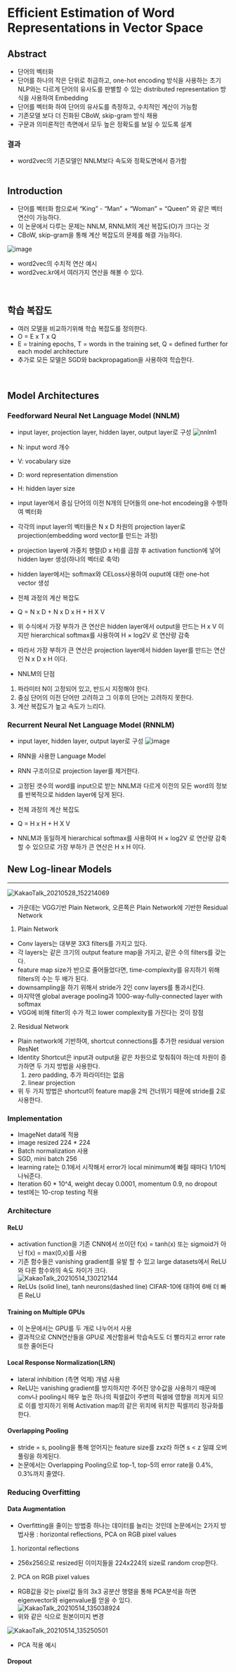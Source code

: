 # Efficient Estimation of Word Representations in Vector Space

## Abstract

- 단어의 벡터화
- 단어를 하나의 작은 단위로 취급하고, one-hot encoding 방식을 사용하는 초기 NLP와는 다르게
  단어의 유사도를 판별할 수 있는 distributed representation 방식을 사용하여 Embedding
- 단어를 벡터화 하여 단어의 유사도를 측정하고, 수치적인 계산이 가능함
- 기존모델 보다 더 진화된 CBoW, skip-gram 방식 채용
- 구문과 의미론적인 측면에서 모두 높은 정확도를 보일 수 있도록 설계
###  결과
- word2vec의 기존모델인 NNLM보다 속도와 정확도면에서 증가함 
<br><br>

## Introduction

- 단어를 벡터화 함으로써 “King” - “Man” + “Woman” = “Queen” 와 같은 벡터 연산이 가능하다.
- 이 논문에서 다루는 문제는 NNLM, RNNLM의 계산 복잡도(O)가 크다는 것
- CBoW, skip-gram을 통해 계산 복잡도의 문제를 해결 가능하다.

![image](https://user-images.githubusercontent.com/77203609/123912308-d58d9380-d9b7-11eb-8aa1-2977bda30d37.png)

- word2vec의 수치적 연산 예시
- word2vec.kr에서 여러가지 연산을 해볼 수 있다.
<br>

## 학습 복잡도
- 여러 모델을 비교하기위해 학습 복잡도를 정의한다.
- O = E x T x Q
- E = training epochs, T = words in the training set, Q = defined further for each model architecture
- 추가로 모든 모델은 SGD와 backpropagation을 사용하여 학습한다.
<br>

##  Model Architectures

### Feedforward Neural Net Language Model (NNLM)

- input layer, projection layer, hidden layer, output layer로 구성
![nnlm1](https://user-images.githubusercontent.com/77203609/123915588-a1b46d00-d9bb-11eb-835c-6a6fcaa18ce2.png)

- N: input word 개수
- V: vocabulary size
- D: word representation dimenstion
- H: hidden layer size

- input layer에서 중심 단어의 이전 N개의 단어들의 one-hot encodeing을 수행하여 벡터화
- 각각의 input layer의 벡터들은 N x D 차원의 projection layer로 projection(embedding word vector를 만드는 과정)
- projection layer에 가중치 행렬(D x H)를 곱핞 후 activation function에 넣어 hidden layer 생성(하나의 벡터로 축약)
- hidden layer에서는 softmax와 CELoss사용하여 ouput에 대한 one-hot vector 생성

- 전체 과정의 계산 복잡도
- Q = N x D + N x D x H + H X V
- 위 수식에서 가장 부하가 큰 연산은 hidden layer에서 output을 만드는 H x V 이지만 
  hierarchical softmax를 사용하여 H × log2V 로 연산량 감축
- 따라서 가장 부하가 큰 연산은 projection layer에서 hidden layer를 만드는 연산인 N x D x H 이다.

- NNLM의 단점
 1. 파라미터 N이 고정되어 있고, 반드시 지정해야 한다.
 2. 중심 단어의 이전 단어만 고려하고 그 이후의 단어는 고려하지 못한다.
 3. 계산 복잡도가 높고 속도가 느리다.

###  Recurrent Neural Net Language Model (RNNLM)

- input layer, hidden layer, output layer로 구성
![image](https://user-images.githubusercontent.com/77203609/123919682-230dfe80-d9c0-11eb-8797-0df22b036ead.png)

- RNN을 사용한 Language Model
- RNN 구조이므로 projection layer를 제거한다.
- 고정된 갯수의 word를 input으로 받는 NNLM과 다르게 이전의 모든 word의 정보를 반복적으로 hidden layer에 담게 된다. 

- 전체 과정의 계산 복잡도
- Q = H x H + H X V
- NNLM과 동일하게 hierarchical softmax를 사용하여 H × log2V 로 연산량 감축할 수 있으므로
  가장 부하가 큰 연산은 H x H 이다.
  
## New Log-linear Models
---------------------------------
![KakaoTalk_20210528_152214069](https://user-images.githubusercontent.com/77203609/119939416-d0a87f00-bfc8-11eb-9ac0-0545b0f55a83.png)

- 가운데는 VGG기반 Plain Network, 오른쪽은 Plain Network에 기반한 Residual Network
1. Plain Network
  - Conv layers는 대부분 3X3 filters를 가지고 있다.
  - 각 layers는 같은 크기의 output feature map을 가지고, 같은 수의 filters를 갖는다.
  - feature map size가 반으로 줄어들었다면, time-complexity를 유지하기 위해 filters의 수는 두 배가 된다.
  - downsampling을 하기 위해서 stride가 2인 conv layers를 통과시킨다. 
  - 마지막엔 global average pooling과 1000-way-fully-connected layer with softmax
  - VGG에 비해  filter의 수가 적고 lower complexity를 가진다는 것이 장점
 
2. Residual Network
  - Plain network에 기반하여, shortcut connections를 추가한 residual version ResNet
  - Identity Shortcut은 input과 output을 같은 차원으로 맞춰줘야 하는데 차원이 증가하면 두 가지 방법을 사용한다.
    1. zero padding, 추가 파라미터는 없음
    2. linear projection
  - 위 두 가지 방법은 shortcut이 feature map을 2씩 건너뛰기 때문에 stride를 2로 사용한다.
 
### Implementation
-  ImageNet data에 적용
-  image resized 224 * 224
-  Batch normalization 사용
-  SGD, mini batch 256
-  learning rate는 0.1에서 시작해서 error가 local minimum에 빠질 때마다 1/10씩 나눠준다.
-  Iteration 60 * 10^4, weight decay 0.0001, momentum 0.9, no dropout
-  test에는 10-crop testing 적용

### Architecture
#### ReLU
- activation function을 기존 CNN에서 쓰이던 f(x) = tanh(x) 또는 sigmoid가 아닌 f(x) = max(0,x)를 사용
- 기존 함수들은 vanishing gradient를 유발 할 수 있고 large datasets에서 ReLU와 다른 함수와의 속도 차이가 크다.  
![KakaoTalk_20210514_130212144](https://user-images.githubusercontent.com/77203609/118219595-c3fa3600-b4b4-11eb-812d-d41ca4cf925b.png)
-  ReLUs (solid line), tanh neurons(dashed line) CIFAR-10에 대하여 6배 더 빠른 ReLU 

#### Training on Multiple GPUs
- 이 논문에서는 GPU를 두 개로 나누어서 사용
- 결과적으로 CNN연산들을 GPU로 계산함을써 학습속도도 더 빨라지고 error rate 또한 줄어든다

#### Local Response Normalization(LRN)
- lateral inhibition (측면 억제) 개념 사용
- ReLU는 vanishing gradient를 방지하지만 주어진 양수값을 사용하기 때문에 conv나 pooling시 매우 높은 하나의 픽셀값이 
  주변의 픽셀에 영향을 끼치게 되므로 이를 방지하기 위해 Activation map의 같은 위치에 위치한 픽셀끼리 정규화를 한다.
  
#### Overlapping Pooling
- stride = s, pooling을 통해 얻어지는 feature size를 zxz라 하면 s < z 일떄 오버풀링을 하게된다.
- 논문에서는 Overlapping Pooling으로  top-1, top-5의 error rate을 0.4%, 0.3%까지 줄였다.

### Reducing Overfitting
####  Data Augmentation
- Overfitting을 줄이는 방법중 하나는 데이터를 늘리는 것인데 논문에서는 2가지 방법사용 : horizontal reflections, PCA on RGB pixel values
1. horizontal reflections
  - 256x256으로 resized된 이미지들을 224x224의 size로 random crop한다.
2. PCA on RGB pixel values
  - RGB값을 갖는 pixel값 들의 3x3 공분산 행렬을 통해 PCA분석을 하면 eigenvector와 eigenvalue를 얻을 수 있다.
  ![KakaoTalk_20210514_135038924](https://user-images.githubusercontent.com/77203609/118222919-7634fc00-b4bb-11eb-8738-d16dc22112a8.png)
  - 위와 같은 식으로 원본이미지 변경
  
  ![KakaoTalk_20210514_135250501](https://user-images.githubusercontent.com/77203609/118223205-e2affb00-b4bb-11eb-8604-2164e63475d5.png)
  - PCA 적용 예시
  
#### Dropout

   
